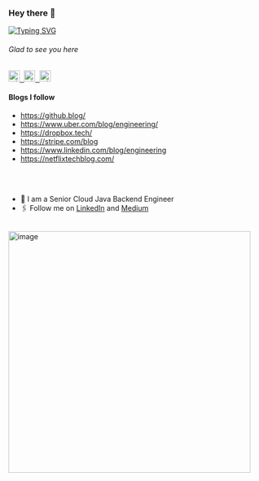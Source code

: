 ### Hey there :wave:

[![Typing SVG](https://readme-typing-svg.herokuapp.com?color=%2336BCF7&lines=This+is+Mohiadeen+Ameer)](https://git.io/typing-svg)

###### Glad to see you here 

   
<a href="https://www.linkedin.com/in/mj-ameer/">
  <kbd>
  <img align="centre" alt="mjameer's LinkdeIn" width="22px" src="https://cdn-icons-png.flaticon.com/512/174/174857.png" />
</a>
  
 <a href="https://www.instagram.com/_with_mj/">
  <kbd>
  <img align="centre" alt="mjameer's Instagram" width="22px" src="https://upload.wikimedia.org/wikipedia/commons/thumb/e/e7/Instagram_logo_2016.svg/2048px-Instagram_logo_2016.svg.png" />
</a>
  
<a href="mailto:mohiadeen.ameer@outlook.com">
  <kbd>
  <img align="centre" alt="mjameer's Outlook" width="22px" src="https://upload.wikimedia.org/wikipedia/commons/thumb/d/df/Microsoft_Office_Outlook_%282018%E2%80%93present%29.svg/1101px-Microsoft_Office_Outlook_%282018%E2%80%93present%29.svg.png" />
</a>


#### Blogs I follow 

- https://github.blog/
- https://www.uber.com/blog/engineering/
- https://dropbox.tech/
- https://stripe.com/blog
- https://www.linkedin.com/blog/engineering
- https://netflixtechblog.com/
<br/>
<br/>

- 🏢 I am a Senior Cloud Java Backend Engineer
- 🖇 Follow me on [LinkedIn](https://www.linkedin.com/in/mj-ameer/) and [Medium](https://medium.com/@mj_ameer)

<br/>

<img width="475" alt="image" src="https://github.com/user-attachments/assets/74a83131-8d72-4353-9787-67615a1aad31" />
